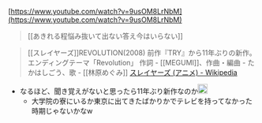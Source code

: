 
[https://www.youtube.com/watch?v=9usOM8LrNbM](https://www.youtube.com/watch?v=9usOM8LrNbM)

> [[あきれる程悩み抜いて出ない答え今はいらない]]

> [[スレイヤーズ]]REVOLUTION(2008)
>  前作『TRY』から11年ぶりの新作。
>  エンディングテーマ「Revolution」
>  作詞 - [[MEGUMI]]、作曲・編曲 - たかはしごう、歌 - [[林原めぐみ]]
[スレイヤーズ (アニメ) - Wikipedia](https://ja.wikipedia.org/wiki/%E3%82%B9%E3%83%AC%E3%82%A4%E3%83%A4%E3%83%BC%E3%82%BA_(%E3%82%A2%E3%83%8B%E3%83%A1))
- なるほど、聞き覚えがないと思ったら11年ぶり新作なのか<img src='https://scrapbox.io/api/pages/nishio/nishio/icon' alt='nishio.icon' height="19.5"/>
    - 大学院の寮にいるか東京に出てきたばかりかでテレビを持ってなかった時期じゃないかなw
